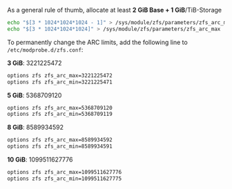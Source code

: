 As a general rule of thumb, allocate at least **2 GiB Base + 1 GiB**/TiB-Storage
```bash
echo "$[3 * 1024*1024*1024 - 1]" > /sys/module/zfs/parameters/zfs_arc_min
echo "$[3 * 1024*1024*1024]" > /sys/module/zfs/parameters/zfs_arc_max
```

To permanently change the ARC limits, add the following line to `/etc/modprobe.d/zfs.conf`:  
  
**3 GiB**: 3221225472
```bash
options zfs zfs_arc_max=3221225472
options zfs zfs_arc_min=3221225471
```

**5 GiB**: 5368709120
```bash
options zfs zfs_arc_max=5368709120
options zfs zfs_arc_min=5368709119
```

**8 GiB**: 8589934592
```bash
options zfs zfs_arc_max=8589934592
options zfs zfs_arc_min=8589934591
```

**10 GiB**: 1099511627776
```bash
options zfs zfs_arc_max=1099511627776
options zfs zfs_arc_min=1099511627775
```
